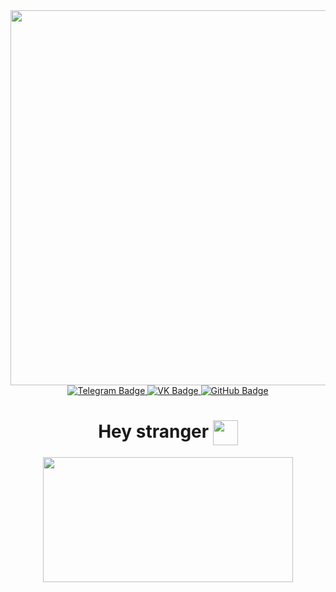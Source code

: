 <!-- social QR-codes -->
<div id="header" align="center">
  <img src="https://github.com/TruerxDofc/TruerxDofc/blob/images/gh_social.png" width="600"/>
</div>

<!-- social links -->
<div id="badges" align = "center">
  <a href="https://t.me/truer_xD">
    <img src="https://img.shields.io/badge/Telegram-%234F9DE5?style=flat-square&logo=telegram&logoColor=white" alt="Telegram Badge"/>
  </a>
  <a href="https://vk.com/truerxd">
    <img src="https://img.shields.io/badge/VK-%230077FF?style=flat-square&logo=vk&logoColor=white" alt="VK Badge"/>
  </a>
  <a href="https://github.com/TruerxDofc">
    <img src="https://img.shields.io/badge/GitHub-black?style=flat-square&logo=github&logoColor=white" alt="GitHub Badge"/>
  </a>
</div>

<!-- guests counter -->
<div id="badges" align = "center">
  <img src="https://komarev.com/ghpvc/?username=TruerxDofc&style=flat-square&color=blue" alt=""/>
</div>

<!-- Greeting -->
<h1 align="center"> 
  Hey stranger 
  <img src="https://github.com/TruerxDofc/TruerxDofc/blob/images/giphy.gif" width="40px" style="vertical-align: middle;"/>
</h1>

<!-- GIF cat -->
<div id="header" align="center">
  <img src="https://media.giphy.com/media/FcqKy4Kj7XOK0hCW4g/giphy.gif" width="400" height="200"/>
</div>
